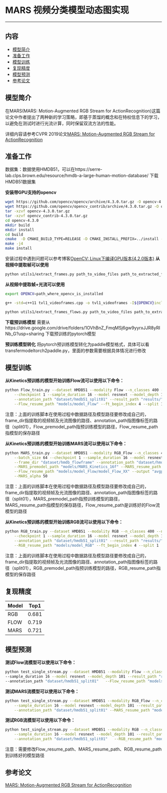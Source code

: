 # MARS 视频分类模型动态图实现

---
## 内容

- [模型简介](#模型简介)
- [准备工作](#准备工作)
- [模型训练](#模型训练)
- [复现精度](#复现精度)
- [模型预测](#模型预测)
- [参考论文](#参考论文)

## 模型简介
在MARS(MARS: Motion-Augmented RGB Stream for ActionRecognition)这篇论文中作者提出了两种新的学习策略，即基于蒸馏的概念和在特权信息下的学习，以避免在测试时进行光流计算，同时保留双流方法的性能。

详细内容请参考CVPR 2019论文[MARS: Motion-Augmented RGB Stream for ActionRecognition](https://hal.inria.fr/hal-02140558)

## 准备工作
 数据集：数据使用HMDB51，可以在https://serre-lab.clps.brown.edu/resource/hmdb-a-large-human-motion-database/ 下载HMDB51数据集

**安装带GPU支持的opencv**
```bash
wget https://github.com/opencv/opencv/archive/4.3.0.tar.gz -O opencv-4.3.0.tar.gz
wget https://github.com/opencv/opencv_contrib/archive/4.3.0.tar.gz -O opencv_contrib-4.3.0.tar.gz
tar -xzvf opencv-4.3.0.tar.gz
tar -xzvf opencv_contrib-4.3.0.tar.gz
cd opencv-4.3.0
mkdir build
mkdir install
cd build
cmake  -D CMAKE_BUILD_TYPE=RELEASE -D CMAKE_INSTALL_PREFIX=../install -D WITH_V4L=ON -D WITH_OPENGL=ON -D WITH_CUDA=ON  -D ENABLE_FAST_MATH=1 -D CUDA_FAST_MATH=1 -D CUDA_NVCC_FLAGS="-D_FORCE_INLINES" -D WITH_CUBLAS=1 -D OPENCV_EXTRA_MODULES_PATH=../../opencv_contrib-4.3.0/modules ..
make -j4
make install
``` 
安装过程中遇到问题可以参考博客[OpenCV: Linux下编译GPU版本(4.2.0版本)](https://blog.csdn.net/Felaim/article/details/103971397)
**从视频中提取帧可以使用**
```bash
python utils1/extract_frames.py path_to_video_files path_to_extracted_frames start_class end_class
```  
**从视频中提取帧+光流可以使用**
```bash
export OPENCV=path_where_opencv_is_installed

g++ -std=c++11 tvl1_videoframes.cpp -o tvl1_videoframes -I${OPENCV}include/opencv4/ -L${OPENCV}lib64 -lopencv_objdetect -lopencv_features2d -lopencv_imgproc -lopencv_highgui -lopencv_core -lopencv_imgcodecs -lopencv_cudaoptflow -lopencv_cudaarithm

python utils1/extract_frames_flows.py path_to_video_files path_to_extracted_flows_frames start_class end_cl
```
**下载预训练模型**
需要从https://drive.google.com/drive/folders/1OVhBnZ_FmqMSj6gw9yyrxJJR8yRINb_G?usp=sharing 下载预训练的pytorch模型

**预训练模型转化**
将pytorch预训练模型转化为paddle模型格式，具体可以看transfermodeltorch2paddle.py，里面的参数需要根据具体情况进行修改

## 模型训练
**从Kinetics预训练的模型开始训练Flow流可以使用以下命令：**
``` bash
python Flow_train.py --dataset HMDB51 --modality Flow --n_classes 400 --n_finetune_classes 51 --batch_size 64 \
    --checkpoint 1 --sample_duration 16 --model resnext --model_depth 101 --frame_dir "dataset/hmdb_flowframe" \
    --annotation_path "dataset/hmdb51_split01" --result_path "results/" --Flow_premodel_path "models/Flow_Kinetics_16f" \
    --Flow_resume_path "models/model_Flow" --ft_begin_index 4 --split 1
```
注意：上面的训练脚本在使用过程中数据路径及模型路径要修改成自己的，frame_dir指提取的视频帧及光流图像的路径、annotation_path指图像标签的路径（split01），Flow_premodel_path指预训练模型的路径，Flow_resume_path指模型的保存路径
   
**从Kinetics预训练的模型开始训练MARS流可以使用以下命令：**
```bash
python MARS_train.py --dataset HMDB51 --modality RGB_Flow --n_classes 400  --n_finetune_classes 51     \
    --batch_size 64 --checkpoint 1 --sample_duration 16 --model resnext --model_depth 101      \
    --frame_dir "dataset/hmdb_flowframe" --annotation_path "dataset/hmdb51_split01" --result_path "results/" \
    --MARS_premodel_path "models/MARS_Kinetics_16f" --MARS_resume_path "models/model_MARS" \
    --Flow_resume_path "models/model_Flow/model_Flow_XX" --output "avgpool" --ft_begin_index 4  --split 1 \
    --MARS_alpha 50 
```
注意：上面的训练脚本在使用过程中数据路径及模型路径要修改成自己的，frame_dir指提取的视频帧及光流图像的路径、annotation_path指图像标签的路径（split01），MARS_premodel_path指预训练模型的路径，MARS_resume_path指模型的保存路径，Flow_resume_path是训练好的Flow流模型的路径

**从Kinetics预训练的模型开始训练RGB流可以使用以下命令：**
```bash
python RGB_train.py --dataset HMDB51 --modality RGB --n_classes 400 --n_finetune_classes 51 --batch_size 64 \
    --checkpoint 1 --sample_duration 16 --model resnext --model_depth 101 --frame_dir "dataset/hmdb_flowframe" \
    --annotation_path "dataset/hmdb51_split01" --result_path "results/" --RGB_premodel_path "models/RGB_Kinetics_16f" \
    --RGB_resume_path "models/model_RGB" --ft_begin_index 4 --split 1
```
注意：上面的训练脚本在使用过程中数据路径及模型路径要修改成自己的，frame_dir指提取的视频帧及光流图像的路径、annotation_path指图像标签的路径（split01），RGB_premodel_path指预训练模型的路径，RGB_resume_path指模型的保存路径
## 复现精度
Model|Top1
---|---
RGB|0.681
FLOW|0.719
MARS|0.721

## 模型预测
**测试Flow流模型可以使用以下命令：**
```bash
python test_single_stream.py --dataset HMDB51 --modality Flow --n_classes 51 --batch_size 1  --checkpoint 1 \
--sample_duration 16 --model resnext --model_depth 101 --result_path "results/" --frame_dir "dataset/hmdb_flowframe"  \
--annotation_path "dataset/hmdb51_split01"   --Flow_resume_path "models/model_Flow/model_Flow_XX"  --split 1
```
**测试MARS流模型可以使用以下命令：**
```bash
python test_single_stream.py --dataset HMDB51 --modality RGB_Flow --n_classes 51 --batch_size 1  --checkpoint 1 \
    --sample_duration 16 --model resnext --model_depth 101 --result_path "results/" --frame_dir "dataset/hmdb_flowframe"  \
    --annotation_path "dataset/hmdb51_split01" --MARS_resume_path "models/model_MARS/model_MARS_XX"  --split 1
```
**测试RGB流模型可以使用以下命令：**
```bash
python test_single_stream.py --dataset HMDB51 --modality RGB --n_classes 51 --batch_size 1  --checkpoint 1 \
    --sample_duration 16 --model resnext --model_depth 101 --result_path "results/" --frame_dir "dataset/hmdb_flowframe"  \
    --annotation_path "dataset/hmdb51_split01"   --RGB_resume_path "models/model_Flow/model—_RGB_XX"  --split 1
```
注意：需要修改Flow_resume_path、MARS_resume_path、RGB_resume_path到训练好的模型路径

## 参考论文
[MARS: Motion-Augmented RGB Stream for ActionRecognition](https://hal.inria.fr/hal-02140558)

